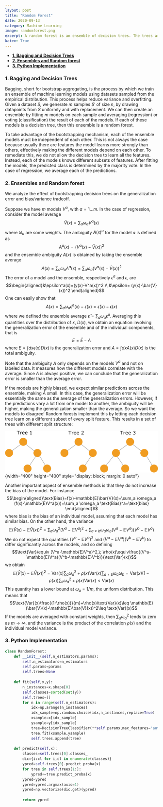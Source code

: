 ```yaml
---
layout: post
title: "Random Forest"
date: 2020-09-13
category: Machine Learning
image: randomforest.png
excerpt: A random forest is an ensemble of decision trees. The trees are fitted in random samples of the training set, preventing overfitting and reducing variance. 
katex: True
---
```


- [**1. Bagging and Decision Trees**](#1-bagging-and-decision-trees)
- [**2. Ensembles and Random forest**](#2-ensembles-and-random-forest)
- [**3. Python Implementation**](#3-python-implementation)

<a name="def1"></a>
### **1. Bagging and Decision Trees**

Bagging, short for bootstrap aggregating, is the process by which we train an ensemble of machine learning models using datasets sampled from the empirical distribution. This process helps reduce variance and overfitting. Given a dataset $S$, we generate $m$ samples $S'$ of size $n$, by drawing datapoints from $S$ uniformly and with replacement. We can then create an ensemble by fitting $m$ models on each sample and averaging (regression) or voting (classification) the result of each of the models. If each of these models is a decision tree, then this ensemble is a random forest.

To take advantage of the bootstrapping mechanism, each of the ensemble models must be independent of each other. This is not always the case because usually there are features the model learns more strongly than others, effectively making the different models depend on each other. To remediate this, we do not allow the decision tree to learn all the features. Instead, each of the models knows different subsets of features.  After fitting the models, the predicted class is determined by the majority vote. In the case of regression, we average each of the predictions. 

<a name="forest"></a>
### **2. Ensembles and Random forest**

We analyze the effect of bootstrapping decision trees on the generalization error and bias/variance tradeoff. 

Suppose we have $m$ models $V^{a}$, with $a=1\ldots m$. In the case of regression, consider the model average 
$$\bar{V}(x)=\sum_a \omega_a V^a(x)$$
where $\omega_a$ are some weights. The ambiguity $A(x)^a$ for the model $a$ is defined as 
$$A^a(x)=(V^a(x)-\bar{V}(x))^2$$
and the ensemble ambiguity $A(x)$ is obtained by taking the ensemble average
$$A(x)=\sum_a \omega_aA^a(x)=\sum_a \omega_a(V^a(x)-\bar{V}(x))^2$$
The error of a model and the ensemble, respectively $\epsilon^a$ and $\epsilon$, are
$$\begin{aligned}&\epsilon^a(x)=(y(x)-V^a(x))^2 \\
&\epsilon= (y(x)-\bar{V}(x))^2
\end{aligned}$$
One can easily show that
$$A(x)=\sum_a \omega_a\epsilon^a(x)-\epsilon(x)=\bar{\epsilon}(x)-\epsilon(x)$$
where we defined the ensemble average $\bar{\epsilon}=\sum_a \omega_a\epsilon^a$. Averaging this quantities over the distribution of $x$, $D(x)$, we obtain an equation involving the generalization error of the ensemble and of the individual components, that is
$$E=\bar{E}-A$$
where $E=\int dx \epsilon(x) D(x)$ is the generalization error and $A=\int dx A(x) D(x)$ is the total ambiguity.

Note that the ambiguity $A$ only depends on the models $V^a$ and not on labeled data. It measures how the different models correlate with the average. Since $A$ is always positive, we can conclude that the generalization error is smaller than the average error. 

If the models are highly biased, we expect similar predictions across the ensemble, making $A$ small. In this case, the generalization error will be essentially the same as the average of the generalization errors. However, if the predictions vary a lot from one model to another, the ambiguity will be higher,  making the generalization smaller than the average. So we want the models to disagree! Random forests implement this by letting each decision tree learn on a different subset of every split feature. This results in a set of trees with different split structure: 

![](/images/randomforest.png){width="400" height="400" style="display: block; margin: 0 auto"} 

Another important aspect of ensemble methods is that they do not increase the bias of the model. For instance 
$$\begin{aligned}\text{Bias}=f(x)-\mathbb{E}\bar{V}(x)=\sum_a \omega_a (f(x)-\mathbb{E}V^a(x))=\sum_a \omega_a \text{Bias}^a=\text{bias}
\end{aligned}$$
where $\text{bias}$ is the bias of an individual model, assuming that each model has similar bias. On the other hand, the variance 
$$\mathbb{E}(\bar{V}(x)-\mathbb{E}\bar{V}(x))^2=\sum_a \omega_a^2(V^a-\mathbb{E}V^a)^2+\sum_{a\neq b}\omega_a\omega_b(V^a-\mathbb{E}V^a)(V^b-\mathbb{E}V^b)$$
We do not expect the quantities $(V^a-\mathbb{E}V^a)^2$ and $(V^a-\mathbb{E}V^a)(V^b-\mathbb{E}V^b)$ to differ significantly across the models, and so defining
$$\text{Var}\equiv (V^a-\mathbb{E}V^a)^2,\; \rho(x)\equiv\frac{(V^a-\mathbb{E}V^a)(V^b-\mathbb{E}V^b)}{\text{Var}(x)}$$
we obtain
$$\mathbb{E}(\bar{V}(x)-\mathbb{E}\bar{V}(x))^2=\text{Var}(x)\sum_a \omega_a^2 + \rho(x)\text{Var}(x) \sum_{a\neq b}\omega_a\omega_b=\text{Var}(x)(1-\rho(x))\sum_a\omega_a^2+\rho(x)\text{Var}(x)<\text{Var}(x)$$
This quantity has a lower bound at $\omega_a=1/m$, the uniform distribution. This means that
$$\text{Var}(x)\frac{(1-\rho(x))}{m}+\rho(x)\text{Var}(x)\leq \mathbb{E}(\bar{V}(x)-\mathbb{E}\bar{V}(x))^2\leq \text{Var}(x)$$
If the models are averaged with constant weights, then $\sum_a \omega_a^2$ tends to zero as $m\rightarrow \infty$, and the variance is the product of the correlation $\rho(x)$ and the individual model variance.


<a name="python"></a>
### **3. Python Implementation**

```python
class RandomForest:
    def __init__(self,n_estimators,params):
        self.n_estimators=n_estimators
        self.params=params
        self.trees=None
        
    def fit(self,x,y):
        n_instances=x.shape[0]
        self.classes=sorted(set(y))
        self.trees=[]
        for n in range(self.n_estimators):
            idx=np.arange(n_instances)
            idx_sample=np.random.choice(idx,n_instances,replace=True)
            xsample=x[idx_sample]
            ysample=y[idx_sample]
            tree=DecisionTreeClassifier(**self.params,max_features='auto')
            tree.fit(xsample,ysample)
            self.trees.append(tree)
            
    def predict(self,x):
        classes=self.trees[0].classes_
        dic={i:cl for i,cl in enumerate(classes)}
        ypred=self.trees[0].predict_proba(x)
        for tree in self.trees[1:]:
            ypred+=tree.predict_proba(x)
        ypred=ypred
        ypred=ypred.argmax(axis=1)
        ypred=np.vectorize(dic.get)(ypred)
        
        return ypred
```